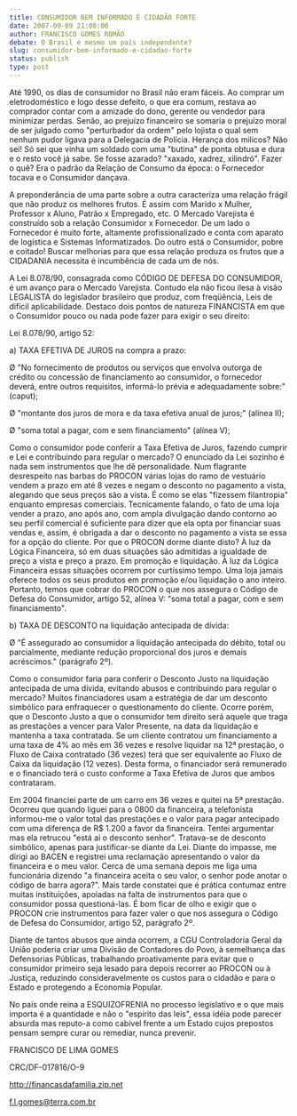 ```yaml
---
title: CONSUMIDOR BEM INFORMADO É CIDADÃO FORTE
date: 2007-09-09 21:00:00
author: FRANCISCO GOMES ROMÃO
debate: O Brasil é mesmo um país independente?
slug: consumidor-bem-informado-e-cidadao-forte
status: publish 
type: post
---
```


Até 1990, os dias de consumidor no Brasil não eram fáceis. Ao comprar um eletrodoméstico e logo desse defeito, o que era comum, restava ao comprador contar com a amizade do dono, gerente ou vendedor para minimizar perdas. Senão, ao prejuízo financeiro se somaria o prejuízo moral de ser julgado como "perturbador da ordem" pelo lojista o qual sem nenhum pudor ligava para a Delegacia de Polícia. Herança dos milicos? Não sei! Só sei que vinha um soldado com uma "butina" de ponta obtusa e dura e o resto você já sabe. Se fosse azarado? "xaxado, xadrez, xilindró". Fazer o quê? Era o padrão da Relação de Consumo da época: o Fornecedor tocava e o Consumidor dançava.   

  

A preponderância de uma parte sobre a outra caracteriza uma relação frágil que não produz os melhores frutos. É assim com Marido x Mulher, Professor x Aluno, Patrão x Empregado, etc. O Mercado Varejista é construído sob a relação Consumidor x Fornecedor. De um lado o Fornecedor é muito forte, altamente profissionalizado e conta com aparato de logística e Sistemas Informatizados. Do outro está o Consumidor, pobre e coitado! Buscar melhorias para que essa relação produza os frutos que a CIDADANIA necessita é incumbência de cada um de nós.  

A Lei 8.078/90, consagrada como CÓDIGO DE DEFESA DO CONSUMIDOR, é um avanço para o Mercado Varejista. Contudo ela não ficou ilesa à visão LEGALISTA do legislador brasileiro que produz, com freqüência, Leis de difícil aplicabilidade. Destaco dois pontos de natureza FINANCISTA em que o Consumidor pouco ou nada pode fazer para exigir o seu direito:  

  

Lei 8.078/90, artigo 52:  

a) TAXA EFETIVA DE JUROS na compra a prazo:  

Ø "No fornecimento de produtos ou serviços que envolva outorga de crédito ou concessão de financiamento ao consumidor, o fornecedor deverá, entre outros requisitos, informá-lo prévia e adequadamente sobre:" (caput);  

Ø "montante dos juros de mora e da taxa efetiva anual de juros;" (alínea II);  

Ø "soma total a pagar, com e sem financiamento" (alínea V);  

Como o consumidor pode conferir a Taxa Efetiva de Juros, fazendo cumprir e Lei e contribuindo para regular o mercado? O enunciado da Lei sozinho é nada sem instrumentos que lhe dê personalidade. Num flagrante desrespeito nas barbas do PROCON várias lojas do ramo de vestuário vendem a prazo em até 8 vezes e negam o desconto no pagamento a vista, alegando que seus preços são a vista. É como se elas "fizessem filantropia" enquanto empresas comerciais. Tecnicamente falando, o fato de uma loja vender a prazo, ano após ano, com ampla divulgação dando contorno ao seu perfil comercial é suficiente para dizer que ela opta por financiar suas vendas e, assim, é obrigada a dar o desconto no pagamento a vista se essa for a opção do cliente. Por que o PROCON dorme diante disto? À luz da Lógica Financeira, só em duas situações são admitidas a igualdade de preço a vista e preço a prazo. Em promoção e liquidação. À luz da Lógica Financeira essas situações ocorrem por curtíssimo tempo. Uma loja jamais oferece todos os seus produtos em promoção e/ou liquidação o ano inteiro. Portanto, temos que cobrar do PROCON o que nos assegura o Código de Defesa do Consumidor, artigo 52, alínea V: "soma total a pagar, com e sem financiamento".  

  

b) TAXA DE DESCONTO na liquidação antecipada de dívida:  

Ø "É assegurado ao consumidor a liquidação antecipada do débito, total ou parcialmente, mediante redução proporcional dos juros e demais acréscimos." (parágrafo 2º).  

Como o consumidor faria para conferir o Desconto Justo na liquidação antecipada de uma dívida, evitando abusos e contribuindo para regular o mercado? Muitos financiadores usam a estratégia de dar um desconto simbólico para enfraquecer o questionamento do cliente. Ocorre porém, que o Desconto Justo a que o consumidor tem direito será aquele que traga as prestações a vencer para Valor Presente, na data da liquidação e mantenha a taxa contratada. Se um cliente contratou um financiamento a uma taxa de 4% ao mês em 36 vezes e resolve liquidar na 12ª prestação, o Fluxo de Caixa contratado (36 vezes) terá que ser equivalente ao Fluxo de Caixa da liquidação (12 vezes). Desta forma, o financiador será remunerado e o financiado terá o custo conforme a Taxa Efetiva de Juros que ambos contrataram.   

Em 2004 financiei parte de um carro em 36 vezes e quitei na 5ª prestação. Ocorreu que quando liguei para o 0800 da financeira, a telefonista informou-me o valor total das prestações e o valor para pagar antecipado com uma diferença de R$ 1.200 a favor da financeira. Tentei argumentar mas ela retrucou "está ai o desconto senhor". Tratava-se de desconto simbólico, apenas para justificar-se diante da Lei. Diante do impasse, me dirigi ao BACEN e registrei uma reclamação apresentando o valor da financeira e o meu valor. Cerca de uma semana depois me liga uma funcionária dizendo "a financeira aceita o seu valor, o senhor pode anotar o código de barra agora?". Mais tarde constatei que é prática contumaz entre muitas instituições, apoiadas na falta de instrumentos para que o consumidor possa questioná-las. É bom ficar de olho e exigir que o PROCON crie instrumentos para fazer valer o que nos assegura o Código de Defesa do Consumidor, artigo 52, parágrafo 2º.  

  

Diante de tantos abusos que ainda ocorrem, a CGU Controladoria Geral da União poderia criar uma Divisão de Contadores do Povo, à semelhança das Defensorias Públicas, trabalhando proativamente para evitar que o consumidor primeiro seja lesado para depois recorrer ao PROCON ou à Justiça, reduzindo consideravelmente os custos para o cidadão e para o Estado e protegendo a Economia Popular.  

  

No país onde reina a ESQUIZOFRENIA no processo legislativo e o que mais importa é a quantidade e não o "espírito das leis", essa idéia pode parecer absurda mas reputo-a como cabível frente a um Estado cujos prepostos pensam sempre curar ou remediar, nunca prevenir.   

  

  

FRANCISCO DE LIMA GOMES  

CRC/DF-017816/O-9  

http://financasdafamilia.zip.net  

f.l.gomes@terra.com.br  

